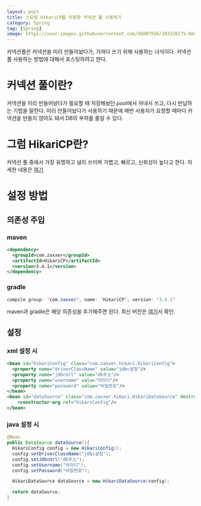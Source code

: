 ```yaml
---
layout: post
title: 스프링 HikariCP를 이용한 커넥션 풀 사용하기
category: Spring
tag: [Spring]
image: https://user-images.githubusercontent.com/45007556/103328175-0e958b80-4a9b-11eb-9db7-66230e0f057c.png
---
```

커넥션풀은 커넥션을 미리 만들어놨다가, 가져다 쓰기 위해 사용하는 녀석이다. 커넥션 풀 사용하는 방법에 대해서 포스팅하려고 한다.

# 커넥션 풀이란?

커넥션을 미리 만들어놨다가 필요할 때 저장해놨던 pool에서 꺼내서 쓰고, 다시 반납하는 기법을 말한다. 미리 만들어놨다가 사용하기 때문에 매번 사용자가 요청할 때마다 커넥션을 만들지 않아도 돼서 DB의 부하를 줄일 수 있다.

# 그럼 HikariCP란?

커넥션 풀 중에서 가장 유명하고 널리 쓰이며 가볍고, 빠르고, 신뢰성이 높다고 한다. 자세한 내용은 [여기](https://github.com/brettwooldridge/HikariCP)

# 설정 방법

## 의존성 주입

### maven

```xml
<dependency>
  <groupId>com.zaxxer</groupId>
  <artifactId>HikariCP</artifactId>
  <version>3.4.1</version>
</dependency>
```

### gradle

```java
compile group: 'com.zaxxer', name: 'HikariCP', version: '3.4.1'
```

maven과 gradle은 해당 의존성을 추가해주면 된다. 최신 버전은 [여기](https://mvnrepository.com/artifact/com.zaxxer/HikariCP)서 확인.

## 설정

### xml 설정 시

```xml
<bean id="hikariConfig" class="com.zaxxer.hikari.HikariConfig">
  <property name="driverClassName" value="jdbc설정"/>
  <property name="jdbcUrl" value="db주소"/>
  <property name="username" valu="아이디"/>
  <property name="password" value="비밀번호"/>
</bean>
<bean id="dataSource" class="com.zaxxer.hikari.HikariDataSource" destroy-method="close">
    <constructor-arg ref="hikariConfig"/>
</bean>
```

### java 설정 시

```java
@Bean
public DataSource dataSource(){
  HikariConfig config = new HikariConfig();
  config.setDriverClassName("jdbc설정");
  config.setJdbcUrl("db주소");
  config.setUsername("아이디");
  config.setPassword("비밀번호");

  HikariDataSource dataSource = new HikariDataSource(config);

  return dataSource;
}
```
